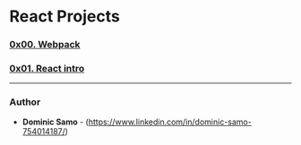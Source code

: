 # React Projects

### [0x00. Webpack](0x00-Webpack)

### [0x01. React intro](0x01-react_intro)

---

### Author
* **Dominic Samo** - (https://www.linkedin.com/in/dominic-samo-754014187/)
